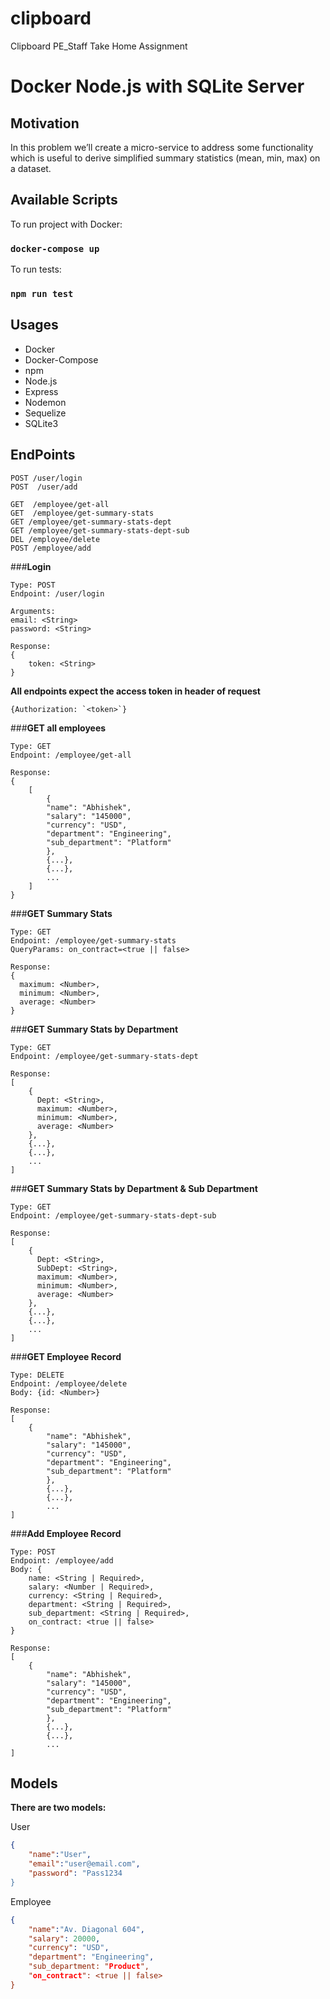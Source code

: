 # clipboard
Clipboard PE_Staff Take Home Assignment

# Docker Node.js with SQLite Server

## Motivation

In this problem we’ll create a micro-service to address some functionality which is useful to
derive simplified summary statistics (mean, min, max) on a dataset.

## Available Scripts

To run project with Docker:

### `docker-compose up`

To run tests:

### `npm run test`

## Usages

- Docker
- Docker-Compose
- npm
- Node.js
- Express
- Nodemon
- Sequelize
- SQLite3

## EndPoints

```
POST /user/login
POST  /user/add

GET  /employee/get-all
GET  /employee/get-summary-stats
GET /employee/get-summary-stats-dept
GET /employee/get-summary-stats-dept-sub
DEL /employee/delete
POST /employee/add
```

###**Login**

```
Type: POST
Endpoint: /user/login

Arguments:
email: <String>
password: <String>

Response:
{
    token: <String>
}
```

**All endpoints expect the access token in header of request**

```
{Authorization: `<token>`}
```

###**GET all employees**

```
Type: GET
Endpoint: /employee/get-all

Response:
{
    [
        {
        "name": "Abhishek",
        "salary": "145000",
        "currency": "USD",
        "department": "Engineering",
        "sub_department": "Platform"
        },
        {...},
        {...},
        ...
    ]
}
```

###**GET Summary Stats**

```
Type: GET
Endpoint: /employee/get-summary-stats
QueryParams: on_contract=<true || false>

Response:
{
  maximum: <Number>,
  minimum: <Number>,
  average: <Number>
}
```

###**GET Summary Stats by Department**

```
Type: GET
Endpoint: /employee/get-summary-stats-dept

Response:
[
    {
      Dept: <String>,
      maximum: <Number>,
      minimum: <Number>,
      average: <Number>
    },
    {...},
    {...},
    ...
]
```

###**GET Summary Stats by Department & Sub Department**

```
Type: GET
Endpoint: /employee/get-summary-stats-dept-sub

Response:
[
    {
      Dept: <String>,
      SubDept: <String>,
      maximum: <Number>,
      minimum: <Number>,
      average: <Number>
    },
    {...},
    {...},
    ...
]
```

###**GET Employee Record**

```
Type: DELETE
Endpoint: /employee/delete
Body: {id: <Number>}

Response:
[
    {
        "name": "Abhishek",
        "salary": "145000",
        "currency": "USD",
        "department": "Engineering",
        "sub_department": "Platform"
        },
        {...},
        {...},
        ...
]
```

###**Add Employee Record**

```
Type: POST
Endpoint: /employee/add
Body: {
    name: <String | Required>,
    salary: <Number | Required>,
    currency: <String | Required>,
    department: <String | Required>,
    sub_department: <String | Required>,
    on_contract: <true || false>
}

Response:
[
    {
        "name": "Abhishek",
        "salary": "145000",
        "currency": "USD",
        "department": "Engineering",
        "sub_department": "Platform"
        },
        {...},
        {...},
        ...
]
```

## Models

**There are two models:**

User

```json
{
    "name":"User",
    "email":"user@email.com",
    "password": "Pass1234
}
```

Employee

```json
{
    "name":"Av. Diagonal 604",
    "salary": 20000,
    "currency": "USD",
    "department": "Engineering",
    "sub_department: "Product",
    "on_contract": <true || false>
}
```
